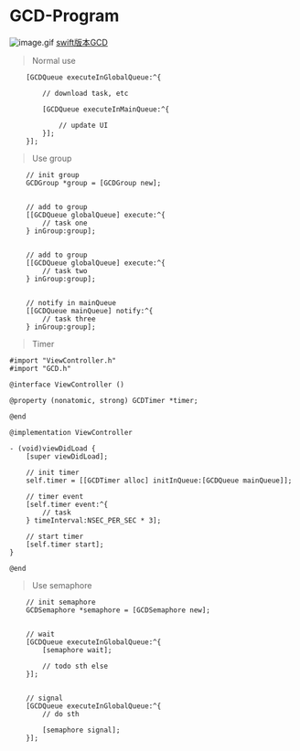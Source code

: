 # GCD-Program
![image.gif](http://images0.cnblogs.com/blog2015/607542/201505/191755367606422.gif)
[swift版本GCD](https://github.com/YouXianMing/Swift-GCD)


> Normal use

```
    [GCDQueue executeInGlobalQueue:^{
        
        // download task, etc
        
        [GCDQueue executeInMainQueue:^{
            
            // update UI
        }];
    }];
```

> Use group

```
    // init group
    GCDGroup *group = [GCDGroup new];
    
    
    // add to group
    [[GCDQueue globalQueue] execute:^{
        // task one
    } inGroup:group];
    
    
    // add to group
    [[GCDQueue globalQueue] execute:^{
        // task two
    } inGroup:group];

    
    // notify in mainQueue
    [[GCDQueue mainQueue] notify:^{
        // task three
    } inGroup:group];
```

> Timer

```
#import "ViewController.h"
#import "GCD.h"

@interface ViewController ()

@property (nonatomic, strong) GCDTimer *timer;

@end

@implementation ViewController

- (void)viewDidLoad {
    [super viewDidLoad];

    // init timer
    self.timer = [[GCDTimer alloc] initInQueue:[GCDQueue mainQueue]];
    
    // timer event
    [self.timer event:^{
        // task
    } timeInterval:NSEC_PER_SEC * 3];
    
    // start timer
    [self.timer start];
}

@end
```



> Use semaphore

```
    // init semaphore
    GCDSemaphore *semaphore = [GCDSemaphore new];
    
    
    // wait
    [GCDQueue executeInGlobalQueue:^{
        [semaphore wait];
        
        // todo sth else
    }];
    
    
    // signal
    [GCDQueue executeInGlobalQueue:^{
        // do sth
        
        [semaphore signal];
    }];
```
